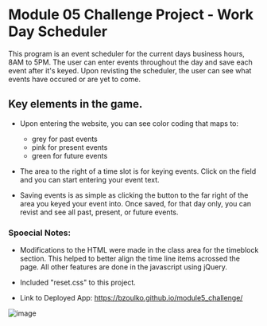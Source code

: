 # Module 05 Challenge Project - Work Day Scheduler
This program is an event scheduler for the current days business hours, 8AM to 5PM. The user can enter events throughout the day and save each event after it's keyed. Upon revisting the scheduler, the user can see what events have occured or are yet to come.


## Key elements in the game.
* Upon entering the website, you can see color coding that maps to:
  - grey for past events
  - pink for present events
  - green for future events

* The area to the right of a time slot is for keying events. Click on the field and you can start
  entering your event text.

* Saving events is as simple as clicking the button to the far right of the area you keyed your event into.
  Once saved, for that day only, you can revist and see all past, present, or future events.


### Spoecial Notes:
* Modifications to the HTML were made in the class area for the timeblock section. This helped
  to better align the time line items acrossed the page. All other features are done in the javascript using jQuery.

* Included "reset.css" to this project.

* Link to Deployed App:  https://bzoulko.github.io/module5_challenge/

![image](https://user-images.githubusercontent.com/108200823/189232952-4e57a5cb-d982-477d-af9f-3b9521dcaa41.png)
